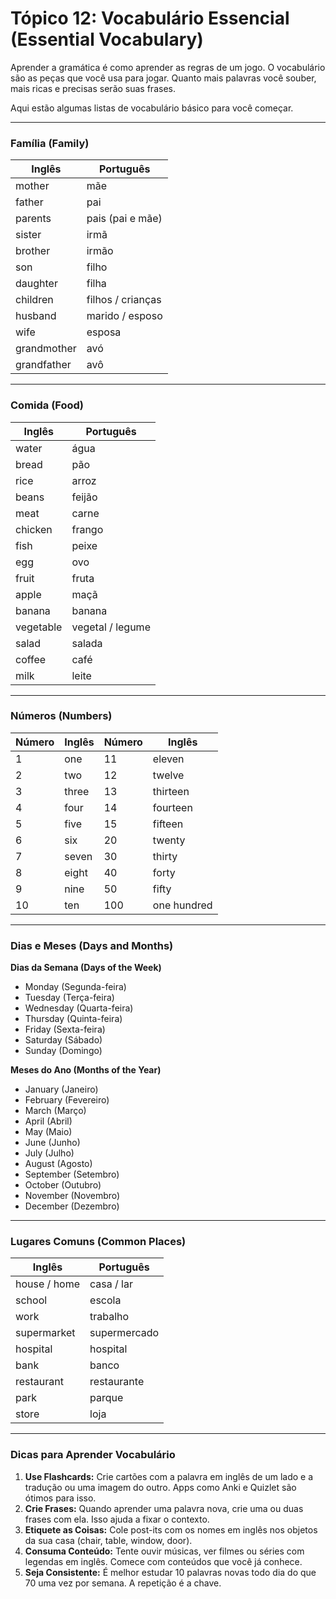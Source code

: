 # Tópico 12: Vocabulário Essencial (Essential Vocabulary)

Aprender a gramática é como aprender as regras de um jogo. O vocabulário são as peças que você usa para jogar. Quanto mais palavras você souber, mais ricas e precisas serão suas frases.

Aqui estão algumas listas de vocabulário básico para você começar.

---

### Família (Family)

| Inglês       | Português           |
|--------------|---------------------|
| mother       | mãe                 |
| father       | pai                 |
| parents      | pais (pai e mãe)    |
| sister       | irmã                |
| brother      | irmão               |
| son          | filho               |
| daughter     | filha               |
| children     | filhos / crianças   |
| husband      | marido / esposo     |
| wife         | esposa              |
| grandmother  | avó                 |
| grandfather  | avô                 |

---

### Comida (Food)

| Inglês       | Português           |
|--------------|---------------------|
| water        | água                |
| bread        | pão                 |
| rice         | arroz               |
| beans        | feijão              |
| meat         | carne               |
| chicken      | frango              |
| fish         | peixe               |
| egg          | ovo                 |
| fruit        | fruta               |
| apple        | maçã                |
| banana       | banana              |
| vegetable    | vegetal / legume    |
| salad        | salada              |
| coffee       | café                |
| milk         | leite               |

---

### Números (Numbers)

| Número | Inglês      | Número | Inglês     |
|--------|-------------|--------|------------|
| 1      | one         | 11     | eleven     |
| 2      | two         | 12     | twelve     |
| 3      | three       | 13     | thirteen   |
| 4      | four        | 14     | fourteen   |
| 5      | five        | 15     | fifteen    |
| 6      | six         | 20     | twenty     |
| 7      | seven       | 30     | thirty     |
| 8      | eight       | 40     | forty      |
| 9      | nine        | 50     | fifty      |
| 10     | ten         | 100    | one hundred|

---

### Dias e Meses (Days and Months)

**Dias da Semana (Days of the Week)**
*   Monday (Segunda-feira)
*   Tuesday (Terça-feira)
*   Wednesday (Quarta-feira)
*   Thursday (Quinta-feira)
*   Friday (Sexta-feira)
*   Saturday (Sábado)
*   Sunday (Domingo)

**Meses do Ano (Months of the Year)**
*   January (Janeiro)
*   February (Fevereiro)
*   March (Março)
*   April (Abril)
*   May (Maio)
*   June (Junho)
*   July (Julho)
*   August (Agosto)
*   September (Setembro)
*   October (Outubro)
*   November (Novembro)
*   December (Dezembro)

---

### Lugares Comuns (Common Places)

| Inglês       | Português           |
|--------------|---------------------|
| house / home | casa / lar          |
| school       | escola              |
| work         | trabalho            |
| supermarket  | supermercado        |
| hospital     | hospital            |
| bank         | banco               |
| restaurant   | restaurante         |
| park         | parque              |
| store        | loja                |

---

### Dicas para Aprender Vocabulário

1.  **Use Flashcards:** Crie cartões com a palavra em inglês de um lado e a tradução ou uma imagem do outro. Apps como Anki e Quizlet são ótimos para isso.
2.  **Crie Frases:** Quando aprender uma palavra nova, crie uma ou duas frases com ela. Isso ajuda a fixar o contexto.
3.  **Etiquete as Coisas:** Cole post-its com os nomes em inglês nos objetos da sua casa (chair, table, window, door).
4.  **Consuma Conteúdo:** Tente ouvir músicas, ver filmes ou séries com legendas em inglês. Comece com conteúdos que você já conhece.
5.  **Seja Consistente:** É melhor estudar 10 palavras novas todo dia do que 70 uma vez por semana. A repetição é a chave. 